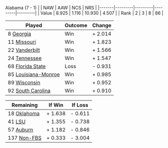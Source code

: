 Alabama (7 - 1)
|       |   NAW   |   AAW   |   NCS   |   NRS   |
|-------|---------|---------|---------|---------|
| Value |   8.925 |   1.116 |  10.930 |   4.507 |
| Rank  |       2 |       3 |       8 |      86 |

| Played                    | Outcome    |  Change  |
|---------------------------|------------|----------|
|   8 [Georgia               ](Georgia.md)| Win        | +  2.014 |
|  11 [Missouri              ](Missouri.md)| Win        | +  1.823 |
|  22 [Vanderbilt            ](Vanderbilt.md)| Win        | +  1.566 |
|  24 [Tennessee             ](Tennessee.md)| Win        | +  1.547 |
|  68 [Florida State         ](FloridaState.md)| Loss       | -  0.931 |
|  85 [Louisiana-Monroe      ](LouisianaMonroe.md)| Win        | +  0.985 |
|  89 [Wisconsin             ](Wisconsin.md)| Win        | +  0.952 |
|  92 [South Carolina        ](SouthCarolina.md)| Win        | +  0.910 |

| Remaining                 |  If Win  |  If Loss |
|---------------------------|----------|----------|
|  18 [Oklahoma              ](Oklahoma.md)| +  1.638 | -  0.611 |
|  41 [LSU                   ](LSU.md)| +  1.355 | -  0.738 |
|  57 [Auburn                ](Auburn.md)| +  1.182 | -  0.846 |
| 137 [Non-FBS               ](NonFBS.md)| +  0.333 | -  3.004 |

